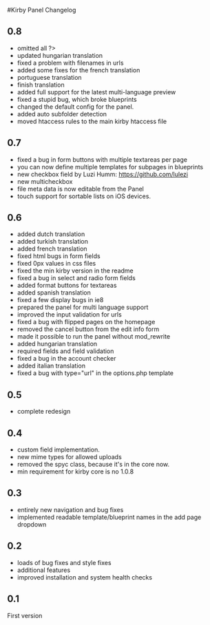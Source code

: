 #Kirby Panel Changelog

## 0.8

- omitted all ?> 
- updated hungarian translation
- fixed a problem with filenames in urls
- added some fixes for the french translation
- portuguese translation
- finish translation
- added full support for the latest multi-language preview
- fixed a stupid bug, which broke blueprints
- changed the default config for the panel. 
- added auto subfolder detection
- moved htaccess rules to the main kirby htaccess file

## 0.7

- fixed a bug in form buttons with multiple textareas per page
- you can now define multiple templates for subpages in blueprints
- new checkbox field by Luzi Humm: https://github.com/lulezi
- new multicheckbox
- file meta data is now editable from the Panel
- touch support for sortable lists on iOS devices. 

## 0.6

- added dutch translation
- added turkish translation 
- added french translation
- fixed html bugs in form fields
- fixed 0px values in css files
- fixed the min kirby version in the readme
- fixed a bug in select and radio form fields
- added format buttons for textareas
- added spanish translation
- fixed a few display bugs in ie8
- prepared the panel for multi language support
- improved the input validation for urls
- fixed a bug with flipped pages on the homepage
- removed the cancel button from the edit info form
- made it possible to run the panel without mod_rewrite
- added hungarian translation
- required fields and field validation
- fixed a bug in the account checker
- added italian translation
- fixed a bug with type="url" in the options.php template

## 0.5

- complete redesign

## 0.4

- custom field implementation. 
- new mime types for allowed uploads
- removed the spyc class, because it's in the core now. 
- min requirement for kirby core is no 1.0.8

## 0.3

- entirely new navigation and bug fixes
- implemented readable template/blueprint names in the add page dropdown 

## 0.2

- loads of bug fixes and style fixes
- additional features
- improved installation and system health checks

## 0.1

First version
